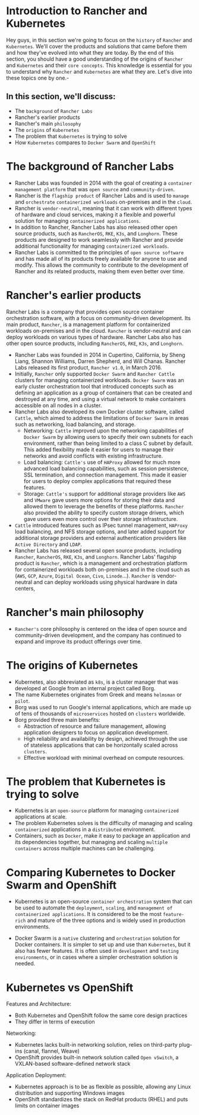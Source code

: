# Introduction to Rancher and Kubernetes

Hey guys, in this section we're going to focus on the `history` of `Rancher` and `Kubernetes`. We'll cover the products and solutions that came before them and how they've evolved into what they are today. By the end of this section, you should have a good understanding of the origins of `Rancher` and `Kubernetes` and their `core concepts`. This knowledge is essential for you to understand why `Rancher` and `Kubernetes` are what they are. Let's dive into these topics one by one.-

## In this section, we'll discuss:

- The `background` of `Rancher Labs`
- Rancher's earlier products
- Rancher's main `philosophy`
- The `origins` of `Kubernetes`
- The problem that `Kubernetes` is trying to solve
- How `Kubernetes` compares to `Docker Swarm` and `OpenShift`


#  The background of Rancher Labs

- Rancher Labs was founded in 2014 with the goal of creating a `container management platform` that was `open source` and `community-driven`.
- Rancher is the `flagship product` of Rancher Labs and is used to `manage` and `orchestrate` `containerized workloads` on-premises and in the `cloud`.
- Rancher is `vendor-neutral`, meaning that it can work with different types of hardware and cloud services, making it a flexible and powerful solution for managing `containerized applications`.
- In addition to Rancher, Rancher Labs has also released other open source products, such as `RancherOS`, `RKE`, `K3s`, and `Longhorn`. These products are designed to work seamlessly with Rancher and provide additional functionality for managing `containerized workloads`.
- Rancher Labs is committed to the principles of `open source software` and has made all of its products freely available for anyone to use and modify. This allows the community to contribute to the development of Rancher and its related products, making them even better over time.

# Rancher's earlier products

Rancher Labs is a company that provides open source container orchestration software, with a focus on community-driven development. Its main product, `Rancher`, is a management platform for containerized workloads on-premises and in the cloud. `Rancher` is vendor-neutral and can deploy workloads on various types of hardware. Rancher Labs also has other open source products, including `RancherOS`, `RKE`, `K3s`, and `Longhorn`.

- Rancher Labs was founded in 2014 in Cupertino, California, by Sheng Liang, Shannon Williams, Darren Shepherd, and Will Chanas.
Rancher Labs released its first product, `Rancher v1.0`, in March 2016.
- Initially, `Rancher` only supported `Docker Swarm` and `Rancher Cattle` clusters for managing containerized workloads.
`Docker Swarm` was an early cluster orchestration tool that introduced concepts such as defining an application as a group of containers that can be created and destroyed at any time, and using a virtual network to make containers accessible on all nodes in a cluster.
- Rancher Labs also developed its own Docker cluster software, called `Cattle`, which aimed to address the limitations of `Docker Swarm` in areas such as networking, load balancing, and storage.
  - Networking: `Cattle` improved upon the networking capabilities of `Docker Swarm` by allowing users to specify their own subnets for each environment, rather than being limited to a class C subnet by default. This added flexibility made it easier for users to manage their networks and avoid conflicts with existing infrastructure.
  - Load balancing: `Cattle's` use of `HAProxy` allowed for much more advanced load balancing capabilities, such as session persistence, SSL termination, and connection management. This made it easier for users to deploy complex applications that required these features.
  - Storage: `Cattle's` support for additional storage providers like `AWS` and `VMware` gave users more options for storing their data and allowed them to leverage the benefits of these platforms. `Rancher` also provided the ability to specify custom storage drivers, which gave users even more control over their storage infrastructure.
- `Cattle` introduced features such as IPsec tunnel management, `HAProxy` load balancing, and NFS storage options, and later added support for additional storage providers and external authentication providers like `Active Directory` and `LDAP`.
- Rancher Labs has released several open source products, including `Rancher`, `RancherOS`, `RKE`, `K3s`, and `Longhorn`.
Rancher Labs' flagship product is `Rancher`, which is a management and orchestration platform for containerized workloads both on-premises and in the cloud such as (`AWS`, `GCP`, `Azure`, `Digital Ocean`, `Civo`, `Linode`...).
`Rancher` is vendor-neutral and can deploy workloads using physical hardware in data centers,

# Rancher's main philosophy

- `Rancher's` core philosophy is centered on the idea of open source and community-driven development, and the company has continued to expand and improve its product offerings over time.

# The origins of Kubernetes

- Kubernetes, also abbreviated as `k8s`, is a cluster manager that was developed at Google from an internal project called Borg.
- The name Kubernetes originates from Greek and means `helmsman` or `pilot`.
- Borg was used to run Google's internal applications, which are made up of tens of thousands of `microservices` hosted on `clusters` worldwide.
- Borg provided three main benefits:
  - Abstraction of resource and failure management, allowing application designers to focus on application development.
  - High reliability and availability by design, achieved through the use of stateless applications that can be horizontally scaled across `clusters`.
  - Effective workload with minimal overhead on compute resources.

# The problem that Kubernetes is trying to solve

- Kubernetes is an `open-source` platform for managing `containerized` applications at scale.
- The problem Kubernetes solves is the difficulty of managing and scaling `containerized` applications in a `distributed` environment.
- Containers, such as `Docker`, make it easy to package an application and its dependencies together, but managing and scaling `multiple containers` across multiple machines can be challenging.


# Comparing Kubernetes to Docker Swarm and OpenShift

- Kubernetes is an open-source `container orchestration` system that can be used to automate the `deployment`, `scaling`, and `management of containerized applications`. It is considered to be the most `feature-rich` and mature of the three options and is widely used in production  environments.

- Docker Swarm is a `native` clustering and `orchestration` solution for Docker containers. It is simpler to set up and use than `Kubernetes`, but it also has fewer features. It is often used in `development` and `testing environments`, or in cases where a simpler orchestration solution is needed.

# Kubernetes vs OpenShift

Features and Architecture:

- Both Kubernetes and OpenShift follow the same core design practices
- They differ in terms of execution

Networking:

- Kubernetes lacks built-in networking solution, relies on third-party plug-ins (canal, flannel, Weave)
- OpenShift provides built-in network solution called `Open vSwitch`, a VXLAN-based software-defined network stack

Application Deployment:

- Kubernetes approach is to be as flexible as possible, allowing any Linux distribution and supporting Windows images
- OpenShift standardizes the stack on RedHat products (RHEL) and puts limits on container images


